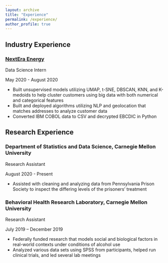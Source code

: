 ```yaml
---
layout: archive
title: "Experience"
permalink: /experience/
author_profile: true
---
```


## Industry Experience
### [NextEra Energy](http://www.nexteraenergy.com)
Data Science Intern

May 2020 - August 2020
  * Built unsupervised models utilizing UMAP, t-SNE, DBSCAN, KNN, and K-medoids to help cluster customers using big data with both numerical and categorical features
  * Built and deployed algorithms utilizing NLP and geolocation that matches addresses to analyze customer data
  * Converted IBM COBOL data to CSV and decrypted EBCDIC in Python

## Research Experience
### Department of Statistics and Data Science, Carnegie Mellon University
Research Assistant

August 2020 - Present
  * Assisted with cleaning and analyzing data from Pennsylvania Prison Society to inspect the differing levels of the prisoners’ treatment

### Behavioral Health Research Laboratory, Carnegie Mellon University
Research Assistant

July 2019 – December 2019
  * Federally funded research that models social and biological factors in real-world contexts under conditions of alcohol use
  * Analyzed various data sets using SPSS from participants, helped run clinical trials, and led several lab meetings

